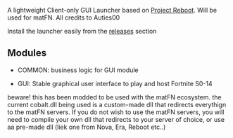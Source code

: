 A lightweight Client-only GUI Launcher based on [Project Reboot](https://github.com/Milxnor/Project-Reboot-3.0/). Will be used for matFN. All credits to Auties00

Install the launcher easily from the [releases](https://github.com/matdoslb/matfn-Launcher/releases/) section

## Modules

- COMMON: business logic for GUI module
  
- GUI: Stable graphical user interface to play and host Fortnite S0-14

beware! this has been modded to be used with the matFN ecosystem. the current cobalt.dll being used is a custom-made dll that redirects everythign to the matFN servers. If you do not wish to use the matFN servers, you will need to compile your own dll that redirects to your server of choice, or use aa pre-made dll (liek one from Nova, Era, Reboot etc..)
